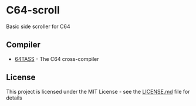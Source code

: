 # C64-scroll
Basic side scroller for C64

## Compiler

* [64TASS](https://sourceforge.net/projects/tass64) - The C64 cross-compiler

## License

This project is licensed under the MIT License - see the [LICENSE.md](LICENSE.md) file for details
